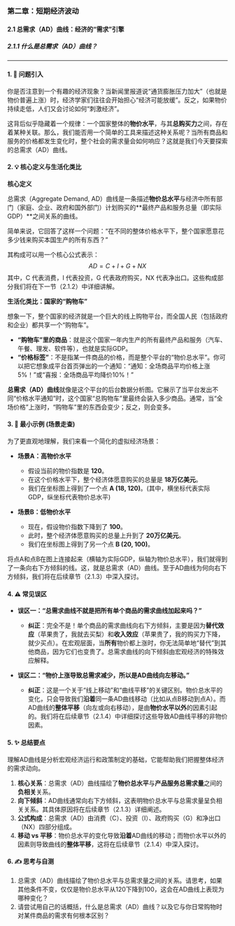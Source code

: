 ### 第二章：短期经济波动
#### 2.1 总需求（AD）曲线：经济的“需求”引擎
##### 2.1.1 什么是总需求（AD）曲线？

---

#### 1. 🤔 **问题引入**

你是否注意到一个有趣的经济现象？当新闻里报道说“通货膨胀压力加大”（也就是物价普遍上涨）时，经济学家们往往会开始担心“经济可能放缓”。反之，如果物价持续走低，人们又会讨论如何“刺激经济”。

这背后似乎隐藏着一个规律：一个国家整体的**物价水平**，与其**总购买力**之间，存在着某种关联。那么，我们能否用一个简单的工具来描述这种关系呢？当所有商品和服务的价格都发生变化时，整个社会的需求量会如何响应？这就是我们今天要探索的总需求（AD）曲线。

#### 2. 💡 **核心定义与生活化类比**

**核心定义**

总需求（Aggregate Demand, AD）曲线是一条描述**物价总水平**与经济中所有部门（家庭、企业、政府和国外部门）计划购买的**最终产品和服务总量（即实际GDP）**之间关系的曲线。

简单来说，它回答了这样一个问题：“在不同的整体价格水平下，整个国家愿意花多少钱来购买本国生产的所有东西？”

其构成可以用一个核心公式表示：
$$
AD = C + I + G + NX
$$
其中，C 代表消费，I 代表投资，G 代表政府购买，NX 代表净出口。这些构成部分我们将在下一节（2.1.2）中详细讲解。

**生活化类比：国家的“购物车”**

想象一下，整个国家的经济就是一个巨大的线上购物平台，而全国人民（包括政府和企业）都共享一个“购物车”。

*   **“购物车”里的商品**：就是这个国家一年内生产的所有最终产品和服务（汽车、午餐、理发、软件等），也就是实际GDP。
*   **“价格标签”**：不是指某一件商品的价格，而是整个平台的“物价总水平”。你可以把它想象成平台首页弹出的一个通知：“通知：全场商品平均价格上涨5%！”或“喜报：全场商品平均降价10%！”

**总需求（AD）曲线**就像是这个平台的后台数据分析图。它展示了当平台发出不同“价格水平通知”时，这个国家“总购物车”里最终会装入多少商品。通常，当“全场价格”上涨时，“购物车”里的东西会变少；反之，则会变多。

#### 3. 🚶 **最小示例 (场景走查)**

为了更直观地理解，我们来看一个简化的虚拟经济场景：

*   **场景A：高物价水平**
    *   假设当前的物价指数是 **120**。
    *   在这个价格水平下，整个经济体愿意购买的总量是 **18万亿美元**。
    *   我们在坐标图上得到了一个点 **A (18, 120)**。(其中，横坐标代表实际GDP，纵坐标代表物价总水平)

*   **场景B：低物价水平**
    *   现在，假设物价指数下降到了 **100**。
    *   此时，整个经济体愿意购买的总量上升到了 **20万亿美元**。
    *   我们在坐标图上得到了另一个点 **B (20, 100)**。

将点A和点B在图上连接起来（横轴为实际GDP，纵轴为物价总水平），我们就得到了一条向右下方倾斜的线。这，就是总需求（AD）曲线。至于AD曲线为何向右下方倾斜，我们将在后续章节（2.1.3）中深入探讨。

#### 4. ⚠️ **常见误区**

*   **误区一：“总需求曲线不就是把所有单个商品的需求曲线加起来吗？”**
    *   **纠正**：完全不是！单个商品的需求曲线向右下方倾斜，主要是因为**替代效应**（苹果贵了，我就去买梨）和**收入效应**（苹果贵了，我的购买力下降，就少买点）。在宏观层面，当**所有**物价都上涨时，你无法简单地“替代”到其他商品，因为它们也变贵了。总需求曲线的向下倾斜由宏观经济的特殊效应解释。

*   **误区二：“物价上涨导致总需求减少，所以是AD曲线向左移动。”**
    *   **纠正**：这是一个关于“线上移动”和“曲线平移”的关键区别。物价总水平的变化，只会导致我们**沿着**同一条AD曲线移动（比如从点B移动到点A）。而AD曲线的**整体平移**（向左或向右移动），是由**物价水平以外**的因素引起的。我们将在后续章节（2.1.4）中详细探讨这些导致AD曲线平移的非物价因素。

#### 5. ✨ **总结要点**

理解AD曲线是分析宏观经济运行和政策制定的基础，它能帮助我们把握整体经济的需求动向。

1.  **核心关系**：总需求（AD）曲线描绘了**物价总水平**与**产品服务总需求量**之间的**负相关**关系。
2.  **向下倾斜**：AD曲线通常向右下方倾斜，这表明物价总水平与总需求量呈负相关关系。其具体原因将在后续章节（2.1.3）详细阐述。
3.  **公式构成**：总需求（AD）由消费（C）、投资（I）、政府购买（G）和净出口（NX）四部分组成。
4.  **移动 vs 平移**：物价总水平的变化导致**沿着**AD曲线的移动；而物价水平以外的因素则导致曲线的**整体平移**，这将在后续章节（2.1.4）中深入探讨。

#### 6. ✍️ **思考与自测**

1.  总需求（AD）曲线描绘了物价总水平与总需求量之间的关系。请思考，如果其他条件不变，仅仅是物价总水平从120下降到100，这会在AD曲线上表现为哪种变化？
2.  请尝试用自己的话概括，什么是总需求（AD）曲线？以及它与你日常购物时对某件商品的需求有何根本区别？